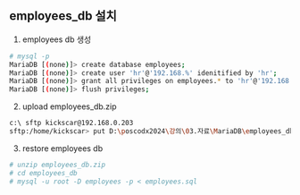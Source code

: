 ## employees_db 설치
1. employees db 생성
```sh
# mysql -p
MariaDB [(none)]> create database employees;
MariaDB [(none)]> create user 'hr'@'192.168.%' idenitified by 'hr';
MariaDB [(none)]> grant all privileges on employees.* to 'hr'@'192.168.%';
MariaDB [(none)]> flush privileges;
```

2. upload employees_db.zip
```sh
c:\ sftp kickscar@192.168.0.203
sftp:/home/kickscar> put D:\poscodx2024\강의\03.자료\MariaDB\employees_db.zip
```

3. restore employees db
```sh
# unzip employees_db.zip
# cd employees_db
# mysql -u root -D employees -p < employees.sql
```
    
